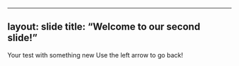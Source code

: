  ---
layout: slide
title: “Welcome to our second slide!”
---
Your test with something new
Use the left arrow to go back!
